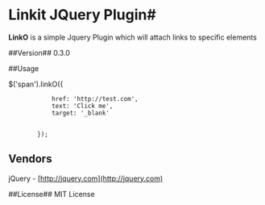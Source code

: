 # Linkit JQuery Plugin#


**LinkO** is a simple Jquery Plugin which will attach links to specific elements

##Version##
0.3.0

##Usage

  $('span').linkO({
                
                href: 'http://test.com',
                text: 'Click me',
                target: '_blank'
                
                
            });
            
            
## Vendors ##
jQuery - [http://jquery.com](http://jquery.com)

##License##
MIT License
